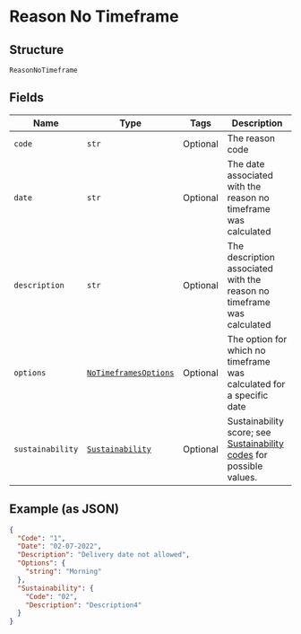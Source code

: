 
# Reason No Timeframe

## Structure

`ReasonNoTimeframe`

## Fields

| Name | Type | Tags | Description |
|  --- | --- | --- | --- |
| `code` | `str` | Optional | The reason code |
| `date` | `str` | Optional | The date associated with the reason no timeframe was calculated |
| `description` | `str` | Optional | The description associated with the reason no timeframe was calculated |
| `options` | [`NoTimeframesOptions`](../../doc/models/no-timeframes-options.md) | Optional | The option for which no timeframe was calculated for a specific date |
| `sustainability` | [`Sustainability`](../../doc/models/sustainability.md) | Optional | Sustainability score; see [Sustainability codes](https://developer.postnl.nl/docs/#/http/reference-data/reference-codes) for possible values. |

## Example (as JSON)

```json
{
  "Code": "1",
  "Date": "02-07-2022",
  "Description": "Delivery date not allowed",
  "Options": {
    "string": "Morning"
  },
  "Sustainability": {
    "Code": "02",
    "Description": "Description4"
  }
}
```

